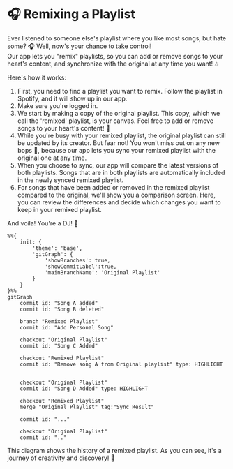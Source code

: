 # 🎧 Remixing a Playlist

Ever listened to someone else's playlist where you like most songs, but hate some? 🎧 Well, now's your chance to take control!  
Our app lets you "remix" playlists, so you can add or remove songs to your heart's content, and synchronize with the original at any time you want! 🎶  
  
  
Here's how it works:
  
1. First, you need to find a playlist you want to remix. Follow the playlist in Spotify, and it will show up in our app.
2. Make sure you're logged in. 
3. We start by making a copy of the original playlist. This copy, which we call the 'remixed' playlist, is your canvas. Feel free to add or remove songs to your heart's content! 🎨
4. While you're busy with your remixed playlist, the original playlist can still be updated by its creator. But fear not! You won't miss out on any new bops 🎵, because our app lets you sync your remixed playlist with the original one at any time.
5. When you choose to sync, our app will compare the latest versions of both playlists. Songs that are in both playlists are automatically included in the newly synced remixed playlist.
6. For songs that have been added or removed in the remixed playlist compared to the original, we'll show you a comparison screen. Here, you can review the differences and decide which changes you want to keep in your remixed playlist.

And voila! You're a DJ! 🎉

```mermaid
%%{
    init: {
        'theme': 'base',
        'gitGraph': {
            'showBranches': true,
            'showCommitLabel':true,
            'mainBranchName': 'Original Playlist'
        }
    }
}%%
gitGraph
    commit id: "Song A added"
    commit id: "Song B deleted"

    branch "Remixed Playlist"
    commit id: "Add Personal Song"

    checkout "Original Playlist"
    commit id: "Song C Added"

    checkout "Remixed Playlist"
    commit id: "Remove song A from Original playlist" type: HIGHLIGHT


    checkout "Original Playlist"
    commit id: "Song D Added" type: HIGHLIGHT

    checkout "Remixed Playlist"
    merge "Original Playlist" tag:"Sync Result"

    commit id: "..."

    checkout "Original Playlist"
    commit id: ".."
```
This diagram shows the history of a remixed playlist. As you can see, it's a journey of creativity and discovery! 🌈
